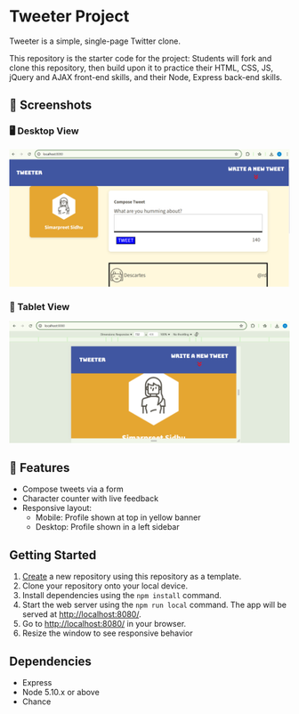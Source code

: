 # Tweeter Project

Tweeter is a simple, single-page Twitter clone.

This repository is the starter code for the project: Students will fork and clone this repository, then build upon it to practice their HTML, CSS, JS, jQuery and AJAX front-end skills, and their Node, Express back-end skills.

## 📸 Screenshots

### 🖥️ Desktop View
![Desktop View](https://github.com/SimarpreetSidhu/tweeter/blob/master/docs/Desktop_View.png)

### 📱 Tablet View
![Tablet View](https://github.com/SimarpreetSidhu/tweeter/blob/master/docs/Tablet_View.png)

## 🧩 Features

- Compose tweets via a form
- Character counter with live feedback
- Responsive layout:
  - Mobile: Profile shown at top in yellow banner
  - Desktop: Profile shown in a left sidebar


## Getting Started

1. [Create](https://docs.github.com/en/repositories/creating-and-managing-repositories/creating-a-repository-from-a-template) a new repository using this repository as a template.
2. Clone your repository onto your local device.
3. Install dependencies using the `npm install` command.
3. Start the web server using the `npm run local` command. The app will be served at <http://localhost:8080/>.
4. Go to <http://localhost:8080/> in your browser.
5. Resize the window to see responsive behavior

## Dependencies

- Express
- Node 5.10.x or above
- Chance



